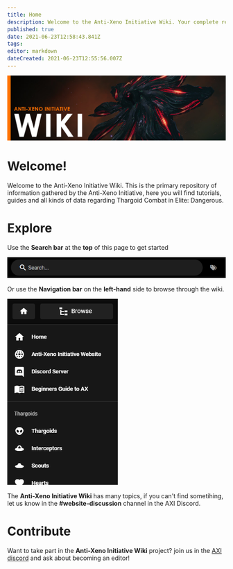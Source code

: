 ```yaml
---
title: Home
description: Welcome to the Anti-Xeno Initiative Wiki. Your complete repository for Anti-Xeno Combat.
published: true
date: 2021-06-23T12:58:43.841Z
tags: 
editor: markdown
dateCreated: 2021-06-23T12:55:56.007Z
---
```


![home.jpg](/img/home.jpg)

# Welcome!

Welcome to the Anti-Xeno Initiative Wiki. This is the primary repository of information gathered by the Anti-Xeno Initiative, here you will find tutorials, guides and all kinds of data regarding Thargoid Combat in Elite: Dangerous.


# Explore

Use the **Search bar** at the **top** of this page to get started

![](/img/2021-06-21_15_15_32-home___anti-xeno_initiative_wiki_-_beta.png)

Or use the **Navigation bar** on the **left-hand** side to browse through the wiki.

![](/img/2021-06-21_15_17_34-home___anti-xeno_initiative_wiki_-_beta.png)

The **Anti-Xeno Initiative Wiki** has many topics, if you can't find sometihing, let us know in the **#website-discussion** channel in the AXI Discord.

# Contribute

Want to take part in the **Anti-Xeno Initiative Wiki** project? join us in the [AXI discord](https://discord.gg/bqmDxdm) and ask about becoming an editor!

